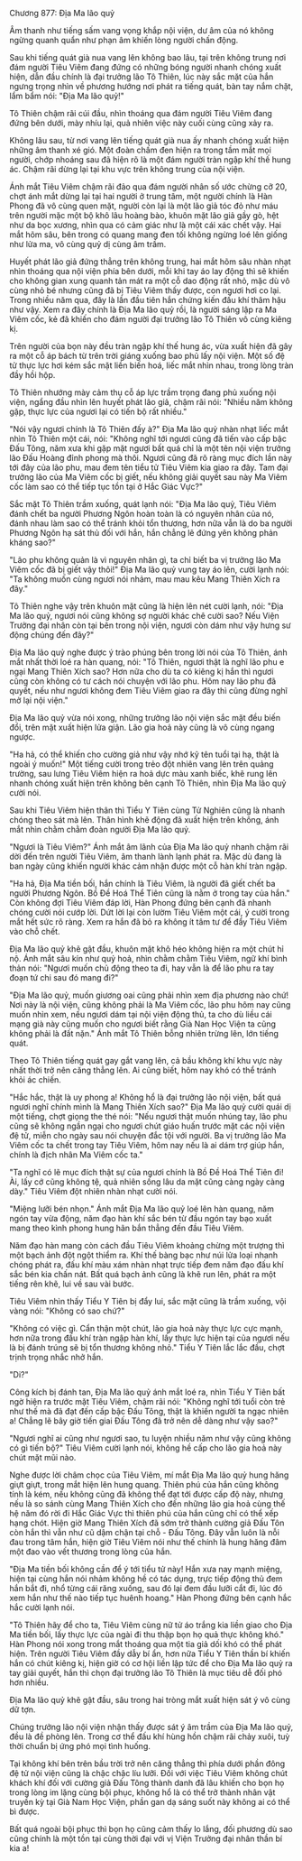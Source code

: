 




Chương 877: Địa Ma lão quỷ


Âm thanh như tiếng sấm vang vọng khắp nội viện, dư âm của nó không ngừng quanh quẩn như phạn âm khiến lòng người chấn động.

Sau khi tiếng quát già nua vang lên không bao lâu, tại trên không trung nơi đám người Tiêu Viêm đang đứng có những bóng người nhanh chóng xuất hiện, dẫn đầu chính là đại trưởng lão Tô Thiên, lúc này sắc mặt của hắn ngưng trọng nhìn về phương hướng nơi phát ra tiếng quát, bàn tay nắm chặt, lẩm bẩm nói: "Địa Ma lão quỷ!"

Tô Thiên chậm rãi cúi đầu, nhìn thoáng qua đám người Tiêu Viêm đang đứng bên dưới, mày nhíu lại, quả nhiên việc này cuối cùng cũng xảy ra.

Không lâu sau, từ nơi vang lên tiếng quát già nua ấy nhanh chóng xuất hiện những âm thanh xé gió. Một đoàn chấm đen hiện ra trong tầm mắt mọi người, chớp nhoáng sau đã hiện rõ là một đám người tràn ngập khí thế hung ác. Chậm rãi dừng lại tại khu vực trên không trung của nội viện.

Ánh mắt Tiêu Viêm chậm rãi đảo qua đám người nhân số ước chừng cỡ 20, chợt ánh mắt dừng lại tại hai người ở trung tâm, một người chính là Hàn Phong đã vô cùng quen mặt, người còn lại là một lão giả tóc đỏ như máu trên người mặc một bộ khô lâu hoàng bào, khuôn mặt lão giả gầy gò, hệt như da bọc xương, nhìn qua có cảm giác như là một cái xác chết vậy. Hai mắt hõm sâu, bên trong có quang mang đen tối không ngừng loé lên giống như lửa ma, vô cùng quỷ dị cùng âm trầm.

Huyết phát lão giả đứng thẳng trên không trung, hai mắt hõm sâu nhàn nhạt nhìn thoáng qua nội viện phía bên dưới, mỗi khi tay áo lay động thì sẽ khiến cho không gian xung quanh tản mát ra một cỗ dao động rất nhỏ, mặc dù vô cùng nhỏ bé nhưng cũng đã bị Tiêu Viêm thấy được, con ngươi hơi co lại. Trong nhiều năm qua, đây là lần đầu tiên hắn chứng kiến đấu khí thâm hậu như vậy. Xem ra đây chính là Địa Ma lão quỷ rồi, là người sáng lập ra Ma Viêm cốc, kẻ đã khiến cho đám người đại trưởng lão Tô Thiên vô cùng kiêng kị.

Trên người của bọn này đều tràn ngập khí thế hung ác, vừa xuất hiện đã gây ra một cỗ áp bách từ trên trời giáng xuống bao phủ lấy nội viện. Một số đệ tử thực lực hơi kém sắc mặt liền biến hoá, liếc mắt nhìn nhau, trong lòng tràn đầy hồi hộp.

Tô Thiên nhướng mày cảm thụ cỗ áp lực trầm trọng đang phủ xuống nội viện, ngẩng đầu nhìn lên huyết phát lão giả, chậm rãi nói: "Nhiều năm không gặp, thực lực của ngươi lại có tiến bộ rất nhiều."

"Nói vậy ngươi chính là Tô Thiên đấy à?" Địa Ma lão quỷ nhàn nhạt liếc mắt nhìn Tô Thiên một cái, nói: "Không nghĩ tới ngươi cũng đã tiến vào cấp bậc Đấu Tông, năm xưa khi gặp mặt ngươi bất quá chỉ là một tên nội viện trưởng lão Đấu Hoàng đỉnh phong mà thôi. Ngươi cũng đã rõ ràng mục đích lần này tới đây của lão phu, mau đem tên tiểu tử Tiêu Viêm kia giao ra đây. Tam đại trưởng lão của Ma Viêm cốc bị giết, nếu không giải quyết sau này Ma Viêm cốc làm sao có thể tiếp tục tồn tại ở Hắc Giác Vực?"

Sắc mặt Tô Thiên trầm xuống, quát lạnh nói: "Địa Ma lão quỷ, Tiêu Viêm đánh chết ba người Phương Ngôn hoàn toàn là có nguyên nhân của nó, đánh nhau làm sao có thể tránh khỏi tổn thương, hơn nữa vẫn là do ba người Phương Ngôn hạ sát thủ đối với hắn, hắn chẳng lẽ đứng yên không phản kháng sao?"

"Lão phu không quản là vì nguyên nhân gì, ta chỉ biết ba vị trưởng lão Ma Viêm cốc đã bị giết vậy thôi!" Địa Ma lão quỷ vung tay áo lên, cười lạnh nói: "Ta không muốn cùng ngươi nói nhảm, mau mau kêu Mang Thiên Xích ra đây."

Tô Thiên nghe vậy trên khuôn mặt cũng là hiện lên nét cười lạnh, nói: "Địa Ma lão quỷ, ngươi nói cũng không sợ người khác chê cười sao? Nếu Viện Trưởng đại nhân còn tại bên trong nội viện, ngươi còn dám như vậy hưng sư động chúng đến đây?"

Địa Ma lão quỷ nghe được ý trào phúng bên trong lời nói của Tô Thiên, ánh mắt nhất thời loé ra hàn quang, nói: "Tô Thiên, ngươi thật là nghĩ lão phu e ngại Mang Thiên Xích sao? Hơn nữa cho dù ta có kiêng kị hắn thì ngươi cũng còn không có tư cách nói chuyện với lão phu. Hôm nay lão phu đã quyết, nếu như ngươi không đem Tiêu Viêm giao ra đây thì cũng đừng nghĩ mở lại nội viện."

Địa Ma lão quỷ vừa nói xong, những trưởng lão nội viện sắc mặt đều biến đổi, trên mặt xuất hiện lửa giận. Lão gia hoả này cũng là vô cùng ngang ngược.

"Ha hả, có thể khiến cho cường giả như vậy nhớ kỹ tên tuổi tại hạ, thật là ngoài ý muốn!" Một tiếng cười trong trẻo đột nhiên vang lên trên quảng trường, sau lưng Tiêu Viêm hiện ra hoả dực màu xanh biếc, khẽ rung lên nhanh chóng xuất hiện trên không bên cạnh Tô Thiên, nhìn Địa Ma lão quỷ cười nói.

Sau khi Tiêu Viêm hiện thân thì Tiểu Y Tiên cùng Tử Nghiên cũng là nhanh chóng theo sát mà lên. Thân hình khẽ động đã xuất hiện trên không, ánh mắt nhìn chằm chằm đoàn người Địa Ma lão quỷ.

"Ngươi là Tiêu Viêm?" Ánh mắt âm lãnh của Địa Ma lão quỷ nhanh chậm rãi dời đến trên người Tiêu Viêm, âm thanh lành lạnh phát ra. Mặc dù đang là ban ngày cũng khiến người khác cảm nhận được một cỗ hàn khí tràn ngập.

"Ha hả, Địa Ma tiền bối, hắn chính là Tiêu Viêm, là người đã giết chết ba người Phương Ngôn. Bồ Đề Hoá Thể Tiên cũng là nằm ở trong tay của hắn." Còn không đợi Tiêu Viêm đáp lời, Hàn Phong đứng bên cạnh đã nhanh chóng cười nói cướp lời. Dứt lời lại còn lườm Tiêu Viêm một cái, ý cười trong mắt hết sức rõ ràng. Xem ra hắn đã bỏ ra không ít tâm tư để đẩy Tiêu Viêm vào chỗ chết.

Địa Ma lão quỷ khẽ gật đầu, khuôn mặt khô héo không hiện ra một chút hỉ nộ. Ánh mắt sâu kín như quỷ hoả, nhìn chằm chằm Tiêu Viêm, ngữ khí bình thản nói: "Ngươi muốn chủ động theo ta đi, hay vẫn là để lão phu ra tay đoạn tứ chi sau đó mang đi?"

"Địa Ma lão quỷ, muốn giương oai cũng phải nhìn xem địa phương nào chứ! Nơi này là nội viện, cũng không phải là Ma Viêm cốc, lão phu hôm nay cũng muốn nhìn xem, nếu ngươi dám tại nội viện động thủ, ta cho dù liều cái mạng già này cũng muốn cho ngươi biết rằng Già Nan Học Viện ta cũng không phải là đất nặn." Ánh mắt Tô Thiên bỗng nhiên trừng lên, lớn tiếng quát.

Theo Tô Thiên tiếng quát gay gắt vang lên, cả bầu không khí khu vực này nhất thời trở nên căng thẳng lên. Ai cũng biết, hôm nay khó có thể tránh khỏi ác chiến.

"Hắc hắc, thật là uy phong a! Không hổ là đại trưởng lão nội viện, bất quá ngươi nghĩ chính mình là Mang Thiên Xích sao?" Địa Ma lão quỷ cười quái dị một tiếng, chợt giọng the thé nói: "Nếu ngươi thật muốn nhúng tay, lão phu cũng sẽ không ngần ngại cho ngươi chút giáo huấn trước mặt các nội viện đệ tử, miễn cho ngày sau nói chuyện đắc tội với người. Ba vị trưởng lão Ma Viêm cốc ta chết trong tay Tiêu Viêm, hôm nay nếu là ai dám trợ giúp hắn, chính là địch nhân Ma Viêm cốc ta."

"Ta nghĩ có lẽ mục đích thật sự của ngươi chính là Bồ Đề Hoá Thể Tiên đi! Ài, lấy cớ cũng không tệ, quả nhiên sống lâu da mặt cũng càng ngày càng dày." Tiêu Viêm đột nhiên nhàn nhạt cười nói.

"Miệng lưỡi bén nhọn." Ánh mắt Địa Ma lão quỷ loé lên hàn quang, năm ngón tay vừa động, năm đạo hàn khí sắc bén từ đầu ngón tay bạo xuất mang theo kình phong hung hãn bắn thẳng đến đầu Tiêu Viêm.

Năm đạo hàn mang còn cách đầu Tiêu Viêm khoảng chừng một trượng thì một bạch ảnh đột ngột thiểm ra. Khí thế bàng bạc như núi lửa loại nhanh chóng phát ra, đấu khí màu xám nhàn nhạt trực tiếp đem năm đạo đấu khí sắc bén kia chấn nát. Bất quá bạch ảnh cũng là khẽ run lên, phát ra một tiếng rên khẽ, lui về sau vài bước.

Tiêu Viêm nhìn thấy Tiểu Y Tiên bị đẩy lui, sắc mặt cũng là trầm xuống, vội vàng nói: "Không có sao chứ?"

"Không có việc gì. Cẩn thận một chút, lão gia hoả này thực lực cực mạnh, hơn nữa trong đấu khí tràn ngập hàn khí, lấy thực lực hiện tại của ngươi nếu là bị đánh trúng sẽ bị tổn thương không nhỏ." Tiểu Y Tiên lắc lắc đầu, chợt trịnh trọng nhắc nhở hắn.

"Di?"

Công kích bị đánh tan, Địa Ma lão quỷ ánh mắt loé ra, nhìn Tiểu Y Tiên bất ngờ hiện ra trước mặt Tiêu Viêm, chậm rãi nói: "Không nghĩ tới tuổi còn trẻ như thế mà đã đạt đến cấp bậc Đấu Tông, thật là khiến người ta ngạc nhiên a! Chẳng lẽ bây giờ tiến giai Đấu Tông đã trở nên dễ dàng như vậy sao?"

"Ngươi nghĩ ai cũng như ngươi sao, tu luyện nhiều năm như vậy cũng không có gì tiến bộ?" Tiêu Viêm cười lạnh nói, không hề cấp cho lão gia hoả này chút mặt mũi nào.

Nghe được lời châm chọc của Tiêu Viêm, mí mắt Địa Ma lão quỷ hung hăng giựt giựt, trong mắt hiện lên hung quang. Thiên phú của hắn cũng không tính là kém, nếu không cũng đã không thể đạt tới được cấp độ này, nhưng nếu là so sánh cùng Mang Thiên Xích cho đến những lão gia hoả cùng thế hệ năm đó rời đi Hắc Giác Vực thì thiên phú của hắn cũng chỉ có thể xếp hạng chót. Hiện giờ Mang Thiên Xích đã sớm trở thành cường giả Đấu Tôn còn hắn thì vẫn như cũ dậm chận tại chỗ - Đấu Tông. Đây vẫn luôn là nỗi đau trong tâm hắn, hiện giờ Tiêu Viêm nói như thế chính là hung hăng đâm một đao vào vết thương trong lòng của hắn.

"Địa Ma tiền bối không cần để ý tới tiểu tử này! Hắn xưa nay mạnh miệng, hiện tại cùng hắn nói nhảm không hề có tác dụng, trực tiếp động thủ đem hắn bắt đi, nhổ từng cái răng xuống, sau đó lại đem đầu lưỡi cắt đi, lúc đó xem hắn như thế nào tiếp tục huênh hoang." Hàn Phong đứng bên cạnh hắc hắc cười lạnh nói.

"Tô Thiên hãy để cho ta, Tiêu Viêm cùng nữ tử áo trắng kia liền giao cho Địa Ma tiền bối, lấy thực lực của ngài đi thu thập bọn họ quả thực không khó." Hàn Phong nói xong trong mắt thoáng qua một tia giả dối khó có thể phát hiện. Trên người Tiêu Viêm đầy dẫy bí ẩn, hơn nữa Tiểu Y Tiên thần bí khiến hắn có chút kiêng kị, hiện giờ có cơ hội liền lập tức để cho Địa Ma lão quỷ ra tay giải quyết, hắn thì chọn đại trưởng lão Tô Thiên là mục tiêu dễ đối phó hơn nhiều.

Địa Ma lão quỷ khẽ gật đầu, sâu trong hai tròng mắt xuất hiện sát ý vô cùng dữ tợn.

Chúng trưởng lão nội viện nhận thấy được sát ý âm trầm của Địa Ma lão quỷ, đều là đề phòng lên. Trong cơ thể đấu khí hùng hồn chậm rãi chảy xuôi, tuỳ thời chuẩn bị ứng phó mọi tình huống.

Tại không khí bên trên bầu trời trở nên căng thẳng thì phía dưới phần đông đệ tử nội viện cũng là chậc chậc líu lưỡi. Đối với việc Tiêu Viêm không chút khách khí đối với cường giả Đấu Tông thành danh đã lâu khiến cho bọn họ trong lòng im lặng cùng bội phục, không hổ là có thể trở thành nhân vật truyền kỳ tại Già Nam Học Viện, phần gan dạ sáng suốt này không ai có thể bì được.

Bất quá ngoài bội phục thì bọn họ cũng cảm thấy lo lắng, đối phương dù sao cũng chính là một tồn tại cùng thời đại với vị Viện Trưởng đại nhân thần bí kia a!




